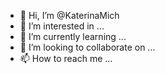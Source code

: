 - 👋 Hi, I’m @KaterinaMich
- 👀 I’m interested in ...
- 🌱 I’m currently learning ...
- 💞️ I’m looking to collaborate on ...
- 📫 How to reach me ...

<!---
KaterinaMich/KaterinaMich is a ✨ special ✨ repository because its `README.md` (this file) appears on your GitHub profile.
You can click the Preview link to take a look at your changes.
--->
